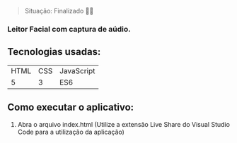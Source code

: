 
> Situação: Finalizado 👩‍💻
###  Leitor Facial com captura de aúdio.

##  Tecnologias usadas:

<table>
  <tr>
    <td>HTML</td>
    <td>CSS</td>
    <td>JavaScript</td>
  </tr>
  <tr>
    <td>5</td>
    <td>3</td>
    <td>ES6</td>
  </tr>
</table>

##  Como executar o aplicativo:

1) Abra o arquivo index.html (Utilize a extensão Live Share do Visual Studio Code para a utilização da aplicação)
